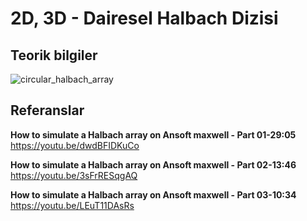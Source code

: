 # 2D, 3D - Dairesel Halbach Dizisi

## Teorik bilgiler
![circular_halbach_array](https://github.com/dagaca/Ansys-Maxwell-Portfolio/assets/80363244/237a9aba-a49c-4b76-9227-7af989b150ed)


## Referanslar
**How to simulate a Halbach array on Ansoft maxwell - Part 01-29:05**
https://youtu.be/dwdBFIDKuCo 

**How to simulate a Halbach array on Ansoft maxwell - Part 02-13:46**
https://youtu.be/3sFrRESqgAQ 

**How to simulate a Halbach array on Ansoft maxwell - Part 03-10:34**
https://youtu.be/LEuT11DAsRs 
